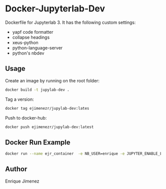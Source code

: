 # Docker-Jupyterlab-Dev

Dockerfile for Jupyterlab 3. It has the following custom  settings:

- yapf code formatter
- collapse headings
- xeus-python
- python-language-server
- python's nbdev

## Usage

Create an image by running on the root folder:

```bash
docker build -t jupylab-dev . 
```

Tag a version:

```bash
docker tag ejimenezr/jupylab-dev:lates
```

Push to docker-hub:

```bash
docker push ejimenezr/jupylab-dev:latest
```

## Docker Run Example

```bash
docker run --name ejr_container  -e NB_USER=enrique -e JUPYTER_ENABLE_LAB=yes -v $PWD:/wd -w /wd  -p 8881:8888 ejimenezr/jupylab-dev 
```

## Author

Enrique Jimenez
